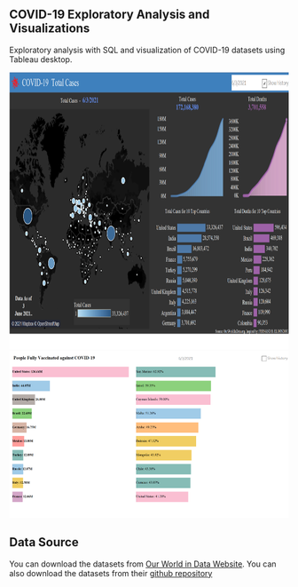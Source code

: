 ## **COVID-19 Exploratory Analysis and Visualizations**
Exploratory analysis with SQL and visualization of COVID-19 datasets using Tableau desktop.

<img src="COVID-19-Total-Cases.png" width="800" height="500"/>
<img src="People_Fully_Vaccinated_against_COVID-19.png" width="600" height="300"/>


## **Data Source**
You can download the datasets from [Our World in Data Website](https://ourworldindata.org/covid-deaths). 
You can also download the datasets from their [github repository](https://github.com/owid/covid-19-data)
